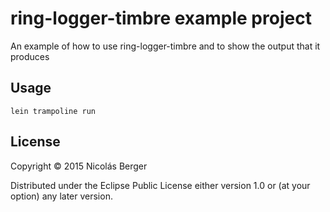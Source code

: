 # ring-logger-timbre example project

An example of how to use ring-logger-timbre and to show the output that it produces

## Usage

`lein trampoline run`

## License

Copyright © 2015 Nicolás Berger

Distributed under the Eclipse Public License either version 1.0 or (at
your option) any later version.

